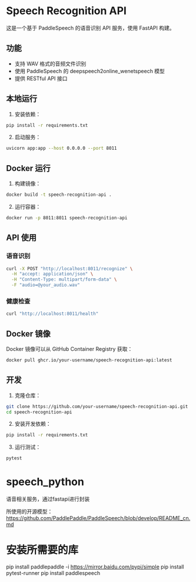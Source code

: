 # Speech Recognition API

这是一个基于 PaddleSpeech 的语音识别 API 服务，使用 FastAPI 构建。

## 功能

- 支持 WAV 格式的音频文件识别
- 使用 PaddleSpeech 的 deepspeech2online_wenetspeech 模型
- 提供 RESTful API 接口

## 本地运行

1. 安装依赖：
```bash
pip install -r requirements.txt
```

2. 启动服务：
```bash
uvicorn app:app --host 0.0.0.0 --port 8011
```

## Docker 运行

1. 构建镜像：
```bash
docker build -t speech-recognition-api .
```

2. 运行容器：
```bash
docker run -p 8011:8011 speech-recognition-api
```

## API 使用

### 语音识别

```bash
curl -X POST "http://localhost:8011/recognize" \
  -H "accept: application/json" \
  -H "Content-Type: multipart/form-data" \
  -F "audio=@your_audio.wav"
```

### 健康检查

```bash
curl "http://localhost:8011/health"
```

## Docker 镜像

Docker 镜像可以从 GitHub Container Registry 获取：

```bash
docker pull ghcr.io/your-username/speech-recognition-api:latest
```

## 开发

1. 克隆仓库：
```bash
git clone https://github.com/your-username/speech-recognition-api.git
cd speech-recognition-api
```

2. 安装开发依赖：
```bash
pip install -r requirements.txt
```

3. 运行测试：
```bash
pytest
```

# speech_python
语音相关服务，通过fastapi进行封装

所使用的开源模型：https://github.com/PaddlePaddle/PaddleSpeech/blob/develop/README_cn.md

# 安装所需要的库

pip install paddlepaddle -i https://mirror.baidu.com/pypi/simple
pip install pytest-runner
pip install paddlespeech


